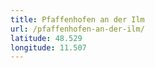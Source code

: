 ```yaml
---
title: Pfaffenhofen an der Ilm
url: /pfaffenhofen-an-der-ilm/
latitude: 48.529
longitude: 11.507
---
```

